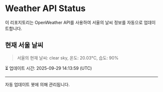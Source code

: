
# Weather API Status

이 리포지토리는 OpenWeather API를 사용하여 서울의 날씨 정보를 자동으로 업데이트합니다.

## 현재 서울 날씨
> 서울의 현재 날씨: clear sky, 온도: 20.03°C, 습도: 90%

⏳ 업데이트 시간: 2025-09-29 14:13:59 (UTC)

---
자동 업데이트 봇에 의해 관리됩니다.
